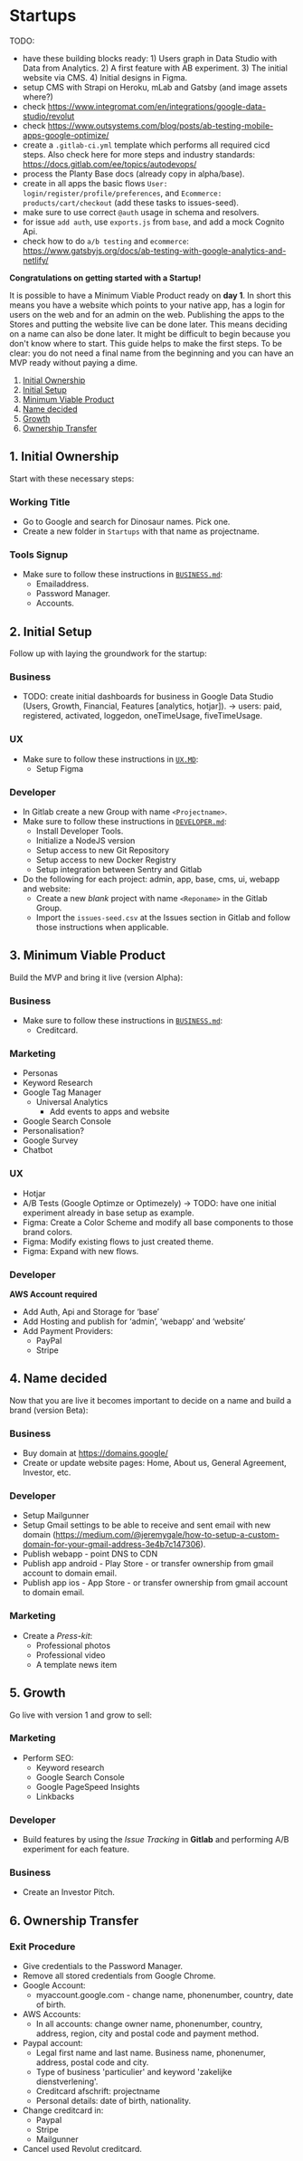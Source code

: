 # Startups

TODO:
- have these building blocks ready: 1) Users graph in Data Studio with Data from Analytics. 2) A first feature with AB experiment. 3) The initial website via CMS. 4) Initial designs in Figma.
- setup CMS with Strapi on Heroku, mLab and Gatsby (and image assets where?)
- check https://www.integromat.com/en/integrations/google-data-studio/revolut
- check https://www.outsystems.com/blog/posts/ab-testing-mobile-apps-google-optimize/
- create a `.gitlab-ci.yml` template which performs all required cicd steps. Also check here for more steps and industry standards: https://docs.gitlab.com/ee/topics/autodevops/
- process the Planty Base docs (already copy in alpha/base).
- create in all apps the basic flows `User: login/register/profile/preferences`, and `Ecommerce: products/cart/checkout` (add these tasks to issues-seed).
- make sure to use correct `@auth` usage in schema and resolvers.
- for issue `add auth`, use `exports.js` from `base`, and add a mock Cognito Api.
- check how to do `a/b testing` and `ecommerce`: https://www.gatsbyjs.org/docs/ab-testing-with-google-analytics-and-netlify/

**Congratulations on getting started with a Startup!**

It is possible to have a Minimum Viable Product ready on **day 1**. In short this means you have a website which points to your native app, has a login for users on the web and for an admin on the web. Publishing the apps to the Stores and putting the website live can be done later. This means deciding on a name can also be done later. It might be difficult to begin because you don't know where to start. This guide helps to make the first steps. To be clear: you do not need a final name from the beginning and you can have an MVP ready without paying a dime.

1. [Initial Ownership](#1-initial-ownership)
2. [Initial Setup](#2-initial-setup)
3. [Minimum Viable Product](#3-minimum-viable-product)
4. [Name decided](#4-name-decided)
5. [Growth](#5-growth)
6. [Ownership Transfer](#6-ownership-transfer)

## 1. Initial Ownership
Start with these necessary steps:

### Working Title
- Go to Google and search for Dinosaur names. Pick one.
- Create a new folder in `Startups` with that name as projectname.

### Tools Signup
- Make sure to follow these instructions in [`BUSINESS.md`](docs/BUSINESS.md):
    - Emailaddress.
    - Password Manager.
    - Accounts.

## 2. Initial Setup
Follow up with laying the groundwork for the startup:

### Business
- TODO: create initial dashboards for business in Google Data Studio (Users, Growth, Financial, Features [analytics, hotjar]). -> users: paid, registered, activated, loggedon, oneTimeUsage, fiveTimeUsage.

### UX
- Make sure to follow these instructions in [`UX.MD`](docs/UX.md):
    - Setup Figma

### Developer
- In Gitlab create a new Group with name `<Projectname>`.
- Make sure to follow these instructions in [`DEVELOPER.md`](docs/DEVELOPER.md):
    - Install Developer Tools.
    - Initialize a NodeJS version
    - Setup access to new Git Repository
    - Setup access to new Docker Registry
    - Setup integration between Sentry and Gitlab
- Do the following for each project: admin, app, base, cms, ui, webapp and website:
    - Create a new *blank* project with name `<Reponame>` in the Gitlab Group.
    - Import the `issues-seed.csv` at the Issues section in Gitlab and follow those instructions when applicable.

## 3. Minimum Viable Product
Build the MVP and bring it live (version Alpha):

### Business
- Make sure to follow these instructions in [`BUSINESS.md`](docs/BUSINESS.md):
    - Creditcard.

### Marketing
- Personas
- Keyword Research
- Google Tag Manager
    - Universal Analytics
        - Add events to apps and website
- Google Search Console
- Personalisation?
- Google Survey
- Chatbot

### UX
- Hotjar
- A/B Tests (Google Optimze or Optimezely) -> TODO: have one initial experiment already in base setup as example.
- Figma: Create a Color Scheme and modify all base components to those brand colors.
- Figma: Modify existing flows to just created theme.
- Figma: Expand with new flows.

### Developer
**AWS Account required**
- Add Auth, Api and Storage for ‘base’
- Add Hosting and publish for ‘admin’, ‘webapp’ and ‘website’
- Add Payment Providers:
    - PayPal
    - Stripe

## 4. Name decided
Now that you are live it becomes important to decide on a name and build a brand (version Beta):

### Business
- Buy domain at https://domains.google/
- Create or update website pages: Home, About us, General Agreement, Investor, etc.

### Developer
- Setup Mailgunner
- Setup Gmail settings to be able to receive and sent email with new domain (https://medium.com/@jeremygale/how-to-setup-a-custom-domain-for-your-gmail-address-3e4b7c147306).
- Publish webapp - point DNS to CDN
- Publish app android - Play Store - or transfer ownership from gmail account to domain email.
- Publish app ios - App Store - or transfer ownership from gmail account to domain email.

### Marketing
- Create a *Press-kit*:
    - Professional photos
    - Professional video
    - A template news item

## 5. Growth
Go live with version 1 and grow to sell:

### Marketing
- Perform SEO:
    - Keyword research
    - Google Search Console
    - Google PageSpeed Insights
    - Linkbacks

### Developer
- Build features by using the *Issue Tracking* in **Gitlab** and performing A/B experiment for each feature.

### Business
- Create an Investor Pitch.

## 6. Ownership Transfer

### Exit Procedure
- Give credentials to the Password Manager.
- Remove all stored credentials from Google Chrome.
- Google Account:
    - myaccount.google.com - change name, phonenumber, country, date of birth.
- AWS Accounts:
    - In all accounts: change owner name, phonenumber, country, address, region, city and postal code and payment method.
- Paypal account:
    - Legal first name and last name. Business name, phonenumer, address, postal code and city.
    - Type of business 'particulier' and keyword 'zakelijke dienstverlening'.
    - Creditcard afschrift: projectname
    - Personal details: date of birth, nationality.
- Change creditcard in:
    - Paypal
    - Stripe
    - Mailgunner
- Cancel used Revolut creditcard.
